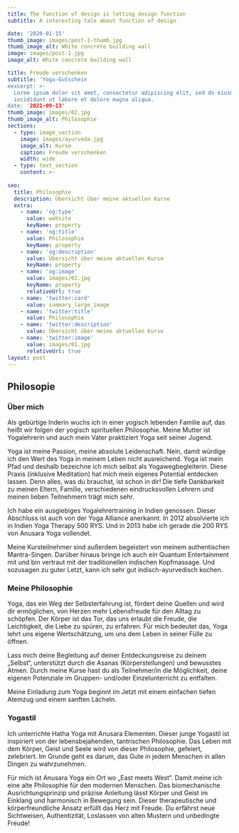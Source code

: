 ```yaml
---
title: The function of design is letting design function
subtitle: A interesting tale about function of design

date: '2020-01-15'
thumb_image: images/post-1-thumb.jpg
thumb_image_alt: White concrete building wall
image: images/post-1.jpg
image_alt: White concrete building wall

title: Freude verschenken
subtitle: 'Yoga-Gutschein
eexcerpt: >-
  Lorem ipsum dolor sit amet, consectetur adipiscing elit, sed do eiusmod tempor
  incididunt ut labore et dolore magna aliqua.
date: '2021-09-13'
thumb_image: images/02.jpg
thumb_image_alt: Philosophie
sections:
  - type: image_section
    image: images/ayurveda.jpg
    image_alt: Kurse
    caption: Freude verschenken
    width: wide
  - type: text_section
    content: >-
      
seo:
  title: Philosophie
  description: Übersicht über meine aktuellen Kurse
  extra:
    - name: 'og:type'
      value: website
      keyName: property
    - name: 'og:title'
      value: Philosophie
      keyName: property
    - name: 'og:description'
      value: Übersicht über meine aktuellen Kurse
      keyName: property
    - name: 'og:image'
      value: images/01.jpg
      keyName: property
      relativeUrl: true
    - name: 'twitter:card'
      value: summary_large_image
    - name: 'twitter:title'
      value: Philosophie
    - name: 'twitter:description'
      value: Übersicht über meine aktuellen Kurse
    - name: 'twitter:image'
      value: images/01.jpg
      relativeUrl: true
layout: post
---
```

## Philosopie

### Über mich

Als gebürtige Inderin wuchs ich in einer yogisch lebenden Familie auf, das heißt wir folgen der yogisch spirituellen Philosophie. Meine Mutter ist Yogalehrerin und auch mein Vater praktiziert Yoga seit seiner Jugend.

Yoga ist meine Passion, meine absolute Leidenschaft. Nein, damit würdige ich den Wert des Yoga in meinem Leben nicht ausreichend. Yoga ist mein Pfad und deshalb bezeichne ich mich selbst als Yogawegbegleiterin. Diese Praxis (inklusive Meditation) hat mich mein eigenes Potential entdecken lassen. Denn alles, was du brauchst, ist schon in dir! Die tiefe Dankbarkeit zu meinen Eltern, Familie, verschiedenen eindrucksvollen Lehrern und meinen lieben Teilnehmern trägt mich sehr.

Ich habe ein ausgiebiges Yogalehrertraining in Indien genossen. Dieser Abschluss ist auch von der Yoga Alliance anerkannt. In 2012 absolvierte ich in Indien Yoga Therapy 500 RYS. Und in 2013 habe ich gerade die 200 RYS von Anusara Yoga vollendet.

Meine Kursteilnehmer sind außerdem begeistert von meinem authentischen Mantra-Singen. Darüber hinaus bringe ich auch ein Quantum Entertainment mit und bin vertraut mit der traditionellen indischen Kopfmassage. Und sozusagen zu guter Letzt, kann ich sehr gut indisch-ayurvedisch kochen.

### Meine Philosophie

Yoga, das ein Weg der Selbsterfahrung ist, fördert deine Quellen und wird dir ermöglichen, von Herzen mehr Lebensfreude für den Alltag zu schöpfen. Der Körper ist das Tor, das uns erlaubt die Freude, die Leichtigkeit, die Liebe zu spüren, zu erfahren. Für mich bedeutet das, Yoga lehrt uns eigene Wertschätzung, um uns dem Leben in seiner Fülle zu öffnen.

Lass mich deine Begleitung auf deiner Entdeckungsreise zu deinem „Selbst“, unterstützt durch die Asanas (Körperstellungen) und bewusstes Atmen. Durch meine Kurse hast du als Teilnehmer/in die Möglichkeit, deine eigenen Potenziale im Gruppen- und/oder Einzelunterricht zu entfalten.

Meine Einladung zum Yoga beginnt im Jetzt mit einem einfachen tiefen Atemzug und einem sanften Lächeln.

### Yogastil

Ich unterrichte Hatha Yoga mit Anusara Elementen. Dieser junge Yogastil ist inspiriert von der lebensbejahenden, tantrischen Philosophie. Das Leben mit dem Körper, Geist und Seele wird von dieser Philosophie, gefeiert, zelebriert. Im Grunde geht es darum, das Gute in jedem Menschen in allen Dingen zu wahrzunehmen.

Für mich ist Anusara Yoga ein Ort wo „East meets West“. Damit meine ich eine alte Philosophie für den modernen Menschen. Das biomechanische Ausrichtungsprinzip und präzise Anleitung lässt Körper und Geist im Einklang und harmonisch in Bewegung sein. Dieser therapeutische und körperfreundliche Ansatz erfüllt das Herz mit Freude. Du erfährst neue Sichtweisen, Authentizität, Loslassen von alten Mustern und unbedingte Freude!
